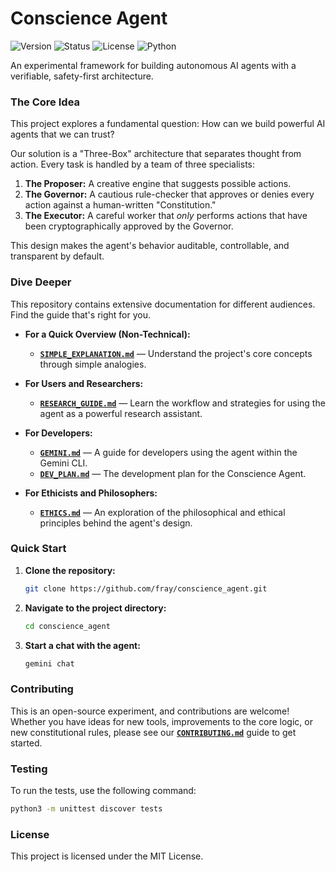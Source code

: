 # Conscience Agent

![Version](https://img.shields.io/badge/version-2.0-blue.svg)
![Status](https://img.shields.io/badge/status-stable-green.svg)
![License](https://img.shields.io/badge/license-MIT-green.svg)
![Python](https://img.shields.io/badge/python-3.9+-brightgreen.svg)

An experimental framework for building autonomous AI agents with a verifiable, safety-first architecture.

### The Core Idea

This project explores a fundamental question: How can we build powerful AI agents that we can trust?

Our solution is a "Three-Box" architecture that separates thought from action. Every task is handled by a team of three specialists:
1.  **The Proposer:** A creative engine that suggests possible actions.
2.  **The Governor:** A cautious rule-checker that approves or denies every action against a human-written "Constitution."
3.  **The Executor:** A careful worker that *only* performs actions that have been cryptographically approved by the Governor.

This design makes the agent's behavior auditable, controllable, and transparent by default.

### Dive Deeper

This repository contains extensive documentation for different audiences. Find the guide that's right for you.

* **For a Quick Overview (Non-Technical):**
    * [**`SIMPLE_EXPLANATION.md`**](./SIMPLE_EXPLANATION.md) — Understand the project's core concepts through simple analogies.

* **For Users and Researchers:**
    * [**`RESEARCH_GUIDE.md`**](./RESEARCH_GUIDE.md) — Learn the workflow and strategies for using the agent as a powerful research assistant.

* **For Developers:**
    * [**`GEMINI.md`**](./GEMINI.md) — A guide for developers using the agent within the Gemini CLI.
    * [**`DEV_PLAN.md`**](./DEV_PLAN.md) — The development plan for the Conscience Agent.

* **For Ethicists and Philosophers:**
    * [**`ETHICS.md`**](./ETHICS.md) — An exploration of the philosophical and ethical principles behind the agent's design.

### Quick Start

1.  **Clone the repository:**
    ```bash
    git clone https://github.com/fray/conscience_agent.git
    ```
2.  **Navigate to the project directory:**
    ```bash
    cd conscience_agent
    ```
3.  **Start a chat with the agent:**
    ```bash
    gemini chat
    ```

### Contributing

This is an open-source experiment, and contributions are welcome! Whether you have ideas for new tools, improvements to the core logic, or new constitutional rules, please see our [**`CONTRIBUTING.md`**](./CONTRIBUTING.md) guide to get started.

### Testing

To run the tests, use the following command:

```bash
python3 -m unittest discover tests
```

### License

This project is licensed under the MIT License.